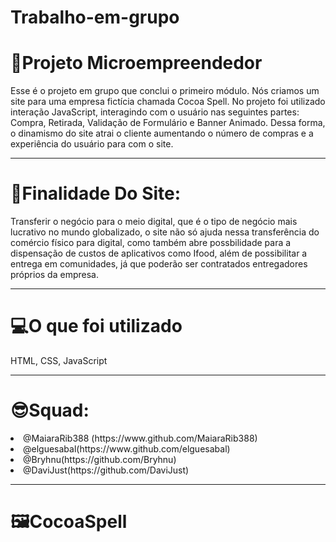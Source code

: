 # Trabalho-em-grupo

<h1>📍Projeto Microempreendedor</h1>

Esse é o projeto em grupo que conclui o primeiro módulo. Nós criamos um site para uma empresa fictícia chamada Cocoa Spell. No projeto foi utilizado interação JavaScript, interagindo com o usuário nas seguintes partes: Compra, Retirada, Validação de Formulário e Banner Animado. Dessa forma, o dinamismo do site atrai o cliente aumentando o número de compras e a experiência do usuário para com o site.

<hr>

<h1>🧭Finalidade Do Site:</h1>
Transferir o negócio para o meio digital, que é o tipo de negócio mais lucrativo no mundo globalizado, o site não só ajuda nessa transferência do comércio físico para digital, como também abre possbilidade para a dispensação de custos de aplicativos como Ifood, além de possibilitar a entrega em comunidades, já que poderão ser contratados entregadores próprios da empresa.

<hr>

<h1>💻O que foi utilizado</h1>
HTML, CSS, JavaScript

<hr>

<h1>😎Squad:</h1>
<li>@MaiaraRib388 (https://www.github.com/MaiaraRib388)</li>
<li>@elguesabal(https://www.github.com/elguesabal)</li>
<li>@Bryhnu(https://github.com/Bryhnu)</li>
<li>@DaviJust(https://github.com/DaviJust)</li>
  
<hr>

<h1>🖼CocoaSpell</h1>







